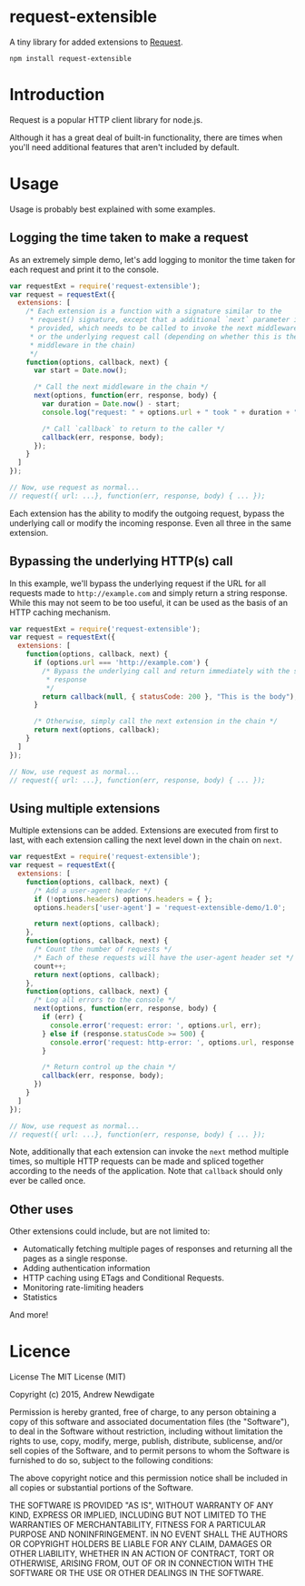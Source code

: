 # request-extensible

A tiny library for added extensions to [Request](https://github.com/request/request).

```
npm install request-extensible
```

# Introduction

Request is a popular HTTP client library for node.js.

Although it has a great deal of built-in functionality, there are times when
you'll need additional features that aren't included by default.


# Usage

Usage is probably best explained with some examples.

## Logging the time taken to make a request

As an extremely simple demo, let's add logging to monitor the time taken for
each request and print it to the console.

```javascript
var requestExt = require('request-extensible');
var request = requestExt({
  extensions: [
    /* Each extension is a function with a signature similar to the
     * request() signature, except that a additional `next` parameter is
     * provided, which needs to be called to invoke the next middleware,
     * or the underlying request call (depending on whether this is the last
     * middleware in the chain)
     */
    function(options, callback, next) {
      var start = Date.now();

      /* Call the next middleware in the chain */
      next(options, function(err, response, body) {
        var duration = Date.now() - start;
        console.log("request: " + options.url + " took " + duration + "ms");

        /* Call `callback` to return to the caller */
        callback(err, response, body);
      });
    }
  ]
});

// Now, use request as normal...
// request({ url: ...}, function(err, response, body) { ... });
```

Each extension has the ability to modify the outgoing request, bypass the
underlying call or modify the incoming response. Even all three in the same
extension.

## Bypassing the underlying HTTP(s) call

In this example, we'll bypass the underlying request if the URL for all
requests made to `http://example.com` and simply return a string response. While
this may not seem to be too useful, it can be used as the basis of an HTTP
caching mechanism.

```javascript
var requestExt = require('request-extensible');
var request = requestExt({
  extensions: [
    function(options, callback, next) {
      if (options.url === 'http://example.com') {
        /* Bypass the underlying call and return immediately with the static
         * response
         */
        return callback(null, { statusCode: 200 }, "This is the body");
      }

      /* Otherwise, simply call the next extension in the chain */
      return next(options, callback);
    }
  ]
});

// Now, use request as normal...
// request({ url: ...}, function(err, response, body) { ... });
```

## Using multiple extensions

Multiple extensions can be added. Extensions are executed from first to last,
with each extension calling the next level down in the chain on `next`.

```javascript
var requestExt = require('request-extensible');
var request = requestExt({
  extensions: [
    function(options, callback, next) {
      /* Add a user-agent header */
      if (!options.headers) options.headers = { };
      options.headers['user-agent'] = 'request-extensible-demo/1.0';

      return next(options, callback);
    },
    function(options, callback, next) {
      /* Count the number of requests */
      /* Each of these requests will have the user-agent header set */
      count++;
      return next(options, callback);
    },
    function(options, callback, next) {
      /* Log all errors to the console */
      next(options, function(err, response, body) {
        if (err) {
          console.error('request: error: ', options.url, err);
        } else if (response.statusCode >= 500) {
          console.error('request: http-error: ', options.url, response.statusCode);
        }

        /* Return control up the chain */
        callback(err, response, body);
      })
    }
  ]
});

// Now, use request as normal...
// request({ url: ...}, function(err, response, body) { ... });
```


Note, additionally that each extension can invoke the `next` method multiple
times, so multiple HTTP requests can be made and spliced together according to
the needs of the application. Note that `callback` should only ever be called
once.

## Other uses

Other extensions could include, but are not limited to:

* Automatically fetching multiple pages of responses and returning all the pages as a single response.
* Adding authentication information
* HTTP caching using ETags and Conditional Requests.
* Monitoring rate-limiting headers
* Statistics

And more!


# Licence

License
The MIT License (MIT)

Copyright (c) 2015, Andrew Newdigate

Permission is hereby granted, free of charge, to any person obtaining a copy
of this software and associated documentation files (the "Software"), to deal
in the Software without restriction, including without limitation the rights
to use, copy, modify, merge, publish, distribute, sublicense, and/or sell
copies of the Software, and to permit persons to whom the Software is
furnished to do so, subject to the following conditions:

The above copyright notice and this permission notice shall be included in all
copies or substantial portions of the Software.

THE SOFTWARE IS PROVIDED "AS IS", WITHOUT WARRANTY OF ANY KIND, EXPRESS OR
IMPLIED, INCLUDING BUT NOT LIMITED TO THE WARRANTIES OF MERCHANTABILITY,
FITNESS FOR A PARTICULAR PURPOSE AND NONINFRINGEMENT. IN NO EVENT SHALL THE
AUTHORS OR COPYRIGHT HOLDERS BE LIABLE FOR ANY CLAIM, DAMAGES OR OTHER
LIABILITY, WHETHER IN AN ACTION OF CONTRACT, TORT OR OTHERWISE, ARISING FROM,
OUT OF OR IN CONNECTION WITH THE SOFTWARE OR THE USE OR OTHER DEALINGS IN THE
SOFTWARE.

